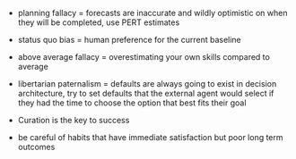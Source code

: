 - planning fallacy = forecasts are inaccurate and wildly optimistic on when they will be completed, use PERT estimates
- status quo bias = human preference for the current baseline
- above average fallacy = overestimating your own skills compared to average
- libertarian paternalism = defaults are always going to exist in decision architecture, try to set defaults that the external agent would select if they had the time to choose the option that best fits their goal


- Curation is the key to success
- be careful of habits that have immediate satisfaction but poor long term outcomes

